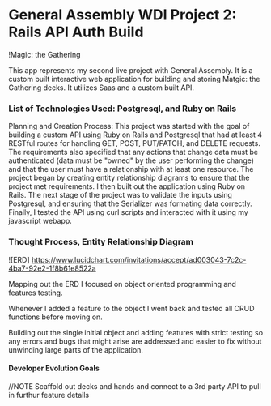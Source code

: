 # General Assembly WDI Project 2: Rails API Auth Build

!Magic: the Gathering

This app represents my second live project with General Assembly. It is a custom built interactive web application for building and storing Matgic: the Gathering decks. It utilizes Saas and a custom built API.

### List of Technologies Used: Postgresql, and Ruby on Rails

Planning and Creation Process: This project was started with the goal of building a custom API using Ruby on Rails and Postgresql that had at least 4 RESTful routes for handling GET, POST, PUT/PATCH, and DELETE requests. The requirements also specified that any actions that change data must be authenticated (data must be "owned" by the user performing the change) and that the user must have a relationship with at least one resource. The project began by creating entity relationship diagrams to ensure that the project met requirements. I then built out the application using Ruby on Rails. The next stage of the project was to validate the inputs using Postgresql, and ensuring that the Serializer was formating data correctly. Finally, I tested the API using curl scripts and interacted with it using my javascript webapp.

### Thought Process, Entity Relationship Diagram

![ERD] https://www.lucidchart.com/invitations/accept/ad003043-7c2c-4ba7-92e2-1f8b61e8522a

Mapping out the ERD I focused on object oriented programming and features testing.

Whenever I added a feature to the object I went back and tested all CRUD functions before moving on.

Building out the single initial object and adding features with strict testing so any errors and bugs that might arise are addressed and easier to fix without unwinding large parts of the application.

#### Developer Evolution Goals
//NOTE Scaffold out decks and hands and connect to a 3rd party API to pull in furthur feature details
